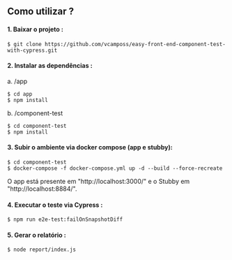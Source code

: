 
## Como utilizar ?
#### 1. Baixar o projeto :
```
$ git clone https://github.com/vcamposs/easy-front-end-component-test-with-cypress.git
```
#### 2. Instalar as dependências :
a. /app
```
$ cd app
$ npm install
```
b. /component-test
```
$ cd component-test
$ npm install
```
#### 3. Subir o ambiente via docker compose (app e stubby):
```
$ cd component-test
$ docker-compose -f docker-compose.yml up -d --build --force-recreate
```
O app está presente em "http://localhost:3000/" e o Stubby em "http://localhost:8884/".
#### 4. Executar o teste via Cypress :
```
$ npm run e2e-test:failOnSnapshotDiff
```
#### 5. Gerar o relatório :
```
$ node report/index.js
```
